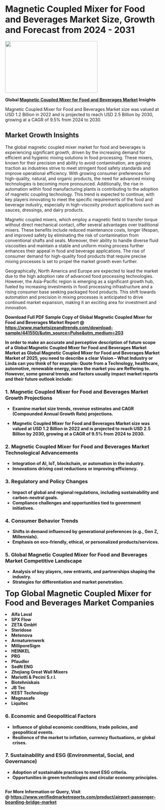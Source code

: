 <H1>Magnetic Coupled Mixer for Food and Beverages Market Size, Growth and Forecast from 2024 - 2031</H1><img class="aligncenter size-medium wp-image-584254" src="https://thirdeyenews.in/wp-content/uploads/2024/09/Global-Market-Research-300x168.jpeg" alt="" width="300" height="168" /><p><strong>Global&nbsp;<a href="https://www.marketsizeandtrends.com/download-sample/441550/&amp;utm_source=Pulse&amp;utm_medium=203">Magnetic Coupled Mixer for Food and Beverages Market</a> Insights</strong></p><p>Magnetic Coupled Mixer for Food and Beverages Market size was valued at USD 1.2 Billion in 2022 and is projected to reach USD 2.5 Billion by 2030, growing at a CAGR of 9.5% from 2024 to 2030.</p><p><h2>Market Growth Insights</h2> <p>The global magnetic coupled mixer market for food and beverages is experiencing significant growth, driven by the increasing demand for efficient and hygienic mixing solutions in food processing. These mixers, known for their precision and ability to avoid contamination, are gaining traction as industries strive to meet stringent food safety standards and improve operational efficiency. With growing consumer preferences for high-quality, natural, and organic products, the need for advanced mixing technologies is becoming more pronounced. Additionally, the rise in automation within food manufacturing plants is contributing to the adoption of magnetic coupling technology. This trend is expected to continue, with key players innovating to meet the specific requirements of the food and beverage industry, especially in high-viscosity product applications such as sauces, dressings, and dairy products.</p> <p><strong></strong></p> <p>Magnetic coupled mixers, which employ a magnetic field to transfer torque without direct mechanical contact, offer several advantages over traditional mixers. These benefits include reduced maintenance costs, longer lifespan, and improved safety by eliminating the risk of contamination from conventional shafts and seals. Moreover, their ability to handle diverse fluid viscosities and maintain a stable and uniform mixing process further enhances their appeal in food and beverage applications. The rise of consumer demand for high-quality food products that require precise mixing processes is set to propel the market growth even further.</p> <p>Geographically, North America and Europe are expected to lead the market due to the high adoption rate of advanced food processing technologies. However, the Asia-Pacific region is emerging as a significant growth hub, fueled by increasing investments in food processing infrastructure and a rising consumer base seeking packaged food products. This shift towards automation and precision in mixing processes is anticipated to drive continued market expansion, making it an exciting area for investment and innovation.</p> <p><strong></p><p><span class=""><strong>Download Full PDF Sample Copy of Global Magnetic Coupled Mixer for Food and Beverages Market Report</strong> @ <a href="https://www.marketsizeandtrends.com/download-sample/441550/&amp;utm_source=Pulse&amp;utm_medium=203" target="_blank">https://www.marketsizeandtrends.com/download-sample/441550/&amp;utm_source=Pulse&amp;utm_medium=203</a></span></p><p>In order to make an accurate and perceptive description of future scope of a Global&nbsp;Magnetic Coupled Mixer for Food and Beverages Market Market as Global&nbsp;Magnetic Coupled Mixer for Food and Beverages Market Market of 2025, you need to describe a clear Vision &ndash; What Industry or Linda can you think of for example: Quote from a Technology, healthcare, automotive, renewable energy, name the market you are Reffering to. However, some general trends and factors usually impact market reports and their future outlook include:</p><h3>1.&nbsp;<strong>Magnetic Coupled Mixer for Food and Beverages Market Growth Projections</strong></h3><ul><li>Examine market size trends, revenue estimates and CAGR (Compounded Annual Growth Rate) projections.</li><li><p>Magnetic Coupled Mixer for Food and Beverages Market size was valued at USD 1.2 Billion in 2022 and is projected to reach USD 2.5 Billion by 2030, growing at a CAGR of 9.5% from 2024 to 2030.</p></li></ul><h3>2.&nbsp;<strong>Magnetic Coupled Mixer for Food and Beverages Market Technological Advancements</strong></h3><ul><li>Integration of AI, IoT, blockchain, or automation in the industry.</li><li>Innovations driving cost reductions or improving efficiency.</li></ul><h3>3.&nbsp;<strong>Regulatory and Policy Changes</strong></h3><ul><li>Impact of global and regional regulations, including sustainability and carbon-neutral goals.</li><li>Compliance challenges and opportunities tied to government initiatives.</li></ul><h3>4.&nbsp;<strong>Consumer Behavior Trends</strong></h3><ul><li>Shifts in demand influenced by generational preferences (e.g., Gen Z, Millennials).</li><li>Emphasis on eco-friendly, ethical, or personalized products/services.</li></ul><h3>5.&nbsp;<strong>Global Magnetic Coupled Mixer for Food and Beverages Market Competitive Landscape</strong></h3><ul><li>Analysis of key players, new entrants, and partnerships shaping the industry.</li><li>Strategies for differentiation and market penetration.</li></ul><p data-pm-slice="1 1 []"><span style="color: inherit; font-family: inherit; font-size: 25px;">Top Global Magnetic Coupled Mixer for Food and Beverages Market Companies</span></p><div class="" data-test-id=""><p><li>Alfa Laval</li><li> SPX Flow</li><li> ZETA GmbH</li><li> Steridose</li><li> Metenova</li><li> Armaturenwerk</li><li> MilliporeSigm</li><li> HEINKEL</li><li> PRG</li><li> Pfaudler</li><li> SedN ENG</li><li> Zhejiang Great Wall Mixers</li><li> Mariotti & Pecini S.r.l.</li><li> Biotehniskais</li><li> JB Tec</li><li> KEST Technology</li><li> Magnasafe</li><li> Liquitec</li></p></div><h3>6.&nbsp;<strong>Economic and Geopolitical Factors</strong></h3><ul><li>Influence of global economic conditions, trade policies, and geopolitical events.</li><li>Resilience of the market to inflation, currency fluctuations, or global crises.</li></ul><h3>7.&nbsp;<strong>Sustainability and ESG (Environmental, Social, and Governance)</strong></h3><ul><li>Adoption of sustainable practices to meet ESG criteria.</li><li>Opportunities in green technologies and circular economy principles.</li></ul><h2><strong style="font-size: 14px;">For More Information or Query, Visit @&nbsp;</strong><a style="background-color: #ffffff; font-size: 14px;" href="https://www.marketsizeandtrends.com/report/magnetic-coupled-mixer-for-food-and-beverages-market/" target="_blank">https://www.verifiedmarketreports.com/product/airport-passenger-boarding-bridge-market</a></h2>
